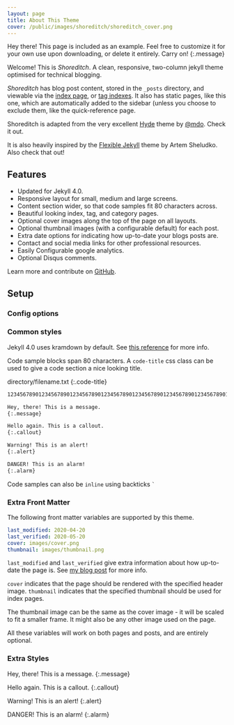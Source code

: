 ```yaml
---
layout: page
title: About This Theme
cover: /public/images/shoreditch/shoreditch_cover.png
---
```


Hey there! This page is included as an example. Feel free to customize it for
your own use upon downloading, or delete it entirely. Carry on!
{:.message}

Welcome! This is *Shoreditch*. A clean, responsive, two-column jekyll theme
optimised for technical blogging.

*Shoreditch* has blog post content, stored in the `_posts` directory, and
viewable via the [index page](/), or [tag indexes](/tag/info). It also has
static pages, like this one, which are automatically added to the sidebar
(unless you choose to exclude them, like the quick-reference page.

Shoreditch is adapted from the very excellent [Hyde](http://hyde.getpoole.com)
theme by [@mdo](https://twitter.com/mdo). Check it out.

It is also heavily inspired by the [Flexible
Jekyll](https://github.com/artemsheludko/flexible-jekyll) theme by Artem
Sheludko. Also check that out!

## Features
* Updated for Jekyll 4.0.
* Responsive layout for small, medium and large screens.
* Content section wider, so that code samples fit 80 characters across.
* Beautiful looking index, tag, and category pages.
* Optional cover images along the top of the page on all layouts.
* Optional thumbnail images (with a configurable default) for each post.
* Extra date options for indicating how up-to-date your blogs posts are.
* Contact and social media links for other professional resources.
* Easily Configurable google analytics.
* Optional Disqus comments.

Learn more and contribute on [GitHub](https://github.com/poole).

## Setup

### Config options

### Common styles

Jekyll 4.0 uses kramdown by default. See [this
reference](https://kramdown.gettalong.org/syntax.html) for more info.

Code sample blocks span 80 characters. A `code-title` css
class can be used to give a code section a nice looking
title.

directory/filename.txt
{:.code-title}

~~~ markdown
12345678901234567890123456789012345678901234567890123456789012345678901234567890

Hey, there! This is a message.
{:.message}

Hello again. This is a callout.
{:.callout}

Warning! This is an alert!
{:.alert}

DANGER! This is an alarm!
{:.alarm}
~~~

Code samples can also be `inline` using backticks `` ` ``

### Extra Front Matter

The following front matter variables are supported by this theme.
~~~ yaml
last_modified: 2020-04-20
last_verified: 2020-05-20
cover: images/cover.png
thumbnail: images/thumbnail.png
~~~

```last_modified``` and ```last_verified``` give extra information about how
up-to-date the page is. See [my blog post](https://mehcoleman.com/) for more
info.

```cover``` indicates that the page should be rendered with the specified
header image.
```thumbnail``` indicates that the specified thumbnail should be used for
index pages.

The thumbnail image can be the same as the cover image - it will be scaled to
fit a smaller frame. It might also be any other image used on the page.

All these variables will work on both pages and posts, and are entirely
optional.



### Extra Styles

Hey, there! This is a message.
{:.message}

Hello again. This is a callout.
{:.callout}

Warning! This is an alert!
{:.alert}

DANGER! This is an alarm!
{:.alarm}

